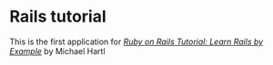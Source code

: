 # Rails tutorial

This is the first application for [*Ruby on Rails Tutorial: Learn Rails by Example*](http://railstutorial.org) by Michael Hartl 
